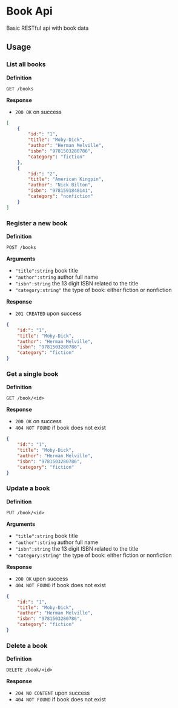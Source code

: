 # Book Api

Basic RESTful api with book data

## Usage

### List all books

**Definition**

`GET /books`

**Response**

- `200 OK` on success

```json
[
    {
        "id:": "1",
        "title": "Moby-Dick",
        "author": "Herman Melville",
        "isbn": "9781503280786",
        "category": "fiction"
    },
    {
        "id:": "2",
        "title": "American Kingpin",
        "author": "Nick Bilton",
        "isbn": "9781591848141",
        "category": "nonfiction"
    }
]
```

### Register a new book

**Definition**

`POST /books`

**Arguments**

- `"title":string` book title
- `"author":string` author full name
- `"isbn":string` the 13 digit ISBN related to the title
- `"category:string"` the type of book: either fiction or nonfiction

**Response**

- `201 CREATED` upon success

```json
{
    "id:": "1",
    "title": "Moby-Dick",
    "author": "Herman Melville",
    "isbn": "9781503280786",
    "category": "fiction"
}
```

### Get a single book

**Definition**

`GET /book/<id>`

**Response**

- `200 OK` on success
- `404 NOT FOUND` if book does not exist

```json
{
    "id:": "1",
    "title": "Moby-Dick",
    "author": "Herman Melville",
    "isbn": "9781503280786",
    "category": "fiction"
}
```

### Update a book

**Definition**

`PUT /book/<id>`

**Arguments**

- `"title":string` book title
- `"author":string` author full name
- `"isbn":string` the 13 digit ISBN related to the title
- `"category:string"` the type of book: either fiction or nonfiction

**Response**

- `200 OK` upon success
- `404 NOT FOUND` if book does not exist

```json
{
    "id:": "1",
    "title": "Moby-Dick",
    "author": "Herman Melville",
    "isbn": "9781503280786",
    "category": "fiction"
}
```

### Delete a book

**Definition**

`DELETE /book/<id>`

**Response**

- `204 NO CONTENT` upon success
- `404 NOT FOUND` if book does not exist

